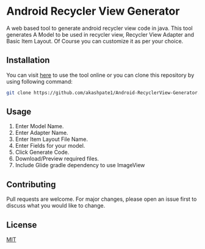 # Android Recycler View Generator

A web based tool to generate android recycler view code in java. This tool generates A Model to be used in recycler view, Recycler View Adapter and Basic Item Layout.
Of Course you can customize it as per your choice.
 
## Installation

You can visit [here](https://akashpate1.github.io/Android-RecyclerView-Generator/) to use the tool online or you can clone this repository by using following command:

```bash
git clone https://github.com/akashpate1/Android-RecyclerView-Generator.git
```

## Usage

1. Enter Model Name.
2. Enter Adapter Name.
3. Enter Item Layout File Name.
4. Enter Fields for your model.
5. Click Generate Code.
6. Download/Preview required files.
7. Include Glide gradle dependency to use ImageView


## Contributing
Pull requests are welcome. For major changes, please open an issue first to discuss what you would like to change.


## License
[MIT](https://choosealicense.com/licenses/mit/)

